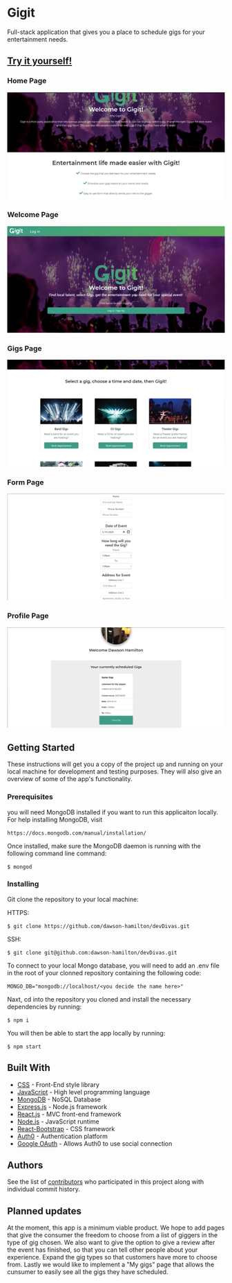 # Gigit

Full-stack application that gives you a place to schedule gigs for your entertainment needs. 

## [Try it yourself!](https://www.letsgigit.events)

### Home Page

![image](./client/src/gigitAssets/images/gigitScreenshots/home-page.png)

### Welcome Page

![image](./client/src/gigitAssets/images/gigitScreenshots/welcome-page.png)

### Gigs Page

![image](./client/src/gigitAssets/images/gigitScreenshots/gigs-page.png)

### Form Page

![image](./client/src/gigitAssets/images/gigitScreenshots/form-page.png)

### Profile Page

![image](./client/src/gigitAssets/images/gigitScreenshots/profile-page.png)

## Getting Started

These instructions will get you a copy of the project up and running on your local machine for 
development and testing purposes. They will also give an overview of some of the app's functionality. 

### Prerequisites

you will need MongoDB installed if you want to run this applicaiton locally. For help installing MongoDB, visit
````
https://docs.mongodb.com/manual/installation/
````

Once installed, make sure the MongoDB daemon is running with the following command line command:
````
$ mongod
````

### Installing

Git clone the repository to your local machine:

HTTPS:
````
$ git clone https://github.com/dawson-hamilton/devDivas.git
````
SSH:
````
$ git clone git@github.com:dawson-hamilton/devDivas.git
````

To connect to your local Mongo database, you will need to add an .env file in the root of your 
clonned repository containing the following code:
````
MONGO_DB="mongodb://localhost/<you decide the name here>"
````

Naxt, cd into the repository you cloned and install the necessary dependencies by running:
````
$ npm i
````

You will then be able to start the app locally by running:
````
$ npm start
````

## Built With

* [CSS](https://developer.mozilla.org/en-US/docs/Web/CSS) - Front-End style library
* [JavaScript](https://developer.mozilla.org/en-US/docs/Web/javascript) - High level programming language
* [MongoDB](https://www.mongodb.com/) - NoSQL Database
* [Express.js](https://expressjs.com/) - Node.js framework
* [React.js](https://reactjs.org/) - MVC front-end framework 
* [Node.js](https://nodejs.org/en/) - JavaScript runtime
* [React-Bootstrap](https://react-bootstrap.github.io/getting-started/introduction/) - CSS framework
* [Auth0](https://auth0.com/) - Authentication platform
* [Google OAuth](https://developers.google.com/identity/protocols/oauth2) - Allows Auth0 to use social connection

## Authors

See the list of [contributors](https://github.com/dawson-hamilton/devDivas/graphs/contributors) who participated 
in this project along with individual commit history. 

## Planned updates

At the moment, this app is a minimum viable product. We hope to add pages that give the consumer the freedom to choose 
from a list of giggers in the type of gig chosen. We also want to give the option to give a review after 
the event has finished, so that you can tell other people about your experience. Expand the gig types so that customers have more to choose from. Lastly we would like to implement a "My gigs" page that allows the cunsumer to easily see all the gigs they have scheduled.
